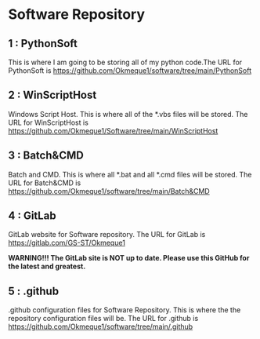 # Software Repository

## 1 : PythonSoft

This is where I am going to be storing all of my python code.The URL for PythonSoft is https://github.com/Okmeque1/software/tree/main/PythonSoft

## 2 : WinScriptHost

Windows Script Host. This is where all of the *.vbs files will be stored. The URL for WinScriptHost is https://github.com/Okmeque1/Software/tree/main/WinScriptHost

## 3 : Batch&CMD

Batch and CMD. This is where all *.bat and all *.cmd files will be stored. The URL for Batch&CMD is
https://github.com/Okmeque1/software/tree/main/Batch&CMD

## 4 : GitLab 

GitLab website for Software repository. The URL for GitLab is https://gitlab.com/GS-ST/Okmeque1

**WARNING!!! The GitLab site is NOT up to date. Please use this GitHub for the latest and greatest.**

## 5 : .github

.github configuration files for Software Repository. This is where the the repository configuration files will be. The URL for .github is https://github.com/Okmeque1/software/tree/main/.github
